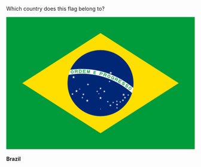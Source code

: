 Which country does this flag belong to?

![Flag of Brazil](images/Flag_of_Brazil.svg)
<!--question-->
**Brazil**
